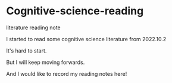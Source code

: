 # Cognitive-science-reading
literature reading note

I started to read some cognitive science literature from 2022.10.2

It's hard to start.

But I will keep moving forwards.

And I would like to record my reading notes here!
